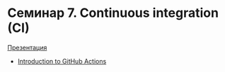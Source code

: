# Семинар 7. Continuous integration (CI)

[Презентация](https://dbeliakov.github.io/mipt-industrial-programming/lections/07/slides/)  

* [Introduction to GitHub Actions](https://docs.github.com/en/free-pro-team@latest/actions/learn-github-actions/introduction-to-github-actions)